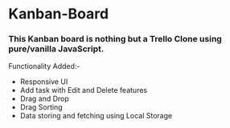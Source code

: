 # Kanban-Board
### This Kanban board is nothing but a Trello Clone using pure/vanilla JavaScript.
Functionality Added:-
- Responsive UI
- Add task with Edit and Delete features
- Drag and Drop
- Drag Sorting
- Data storing and fetching using Local Storage